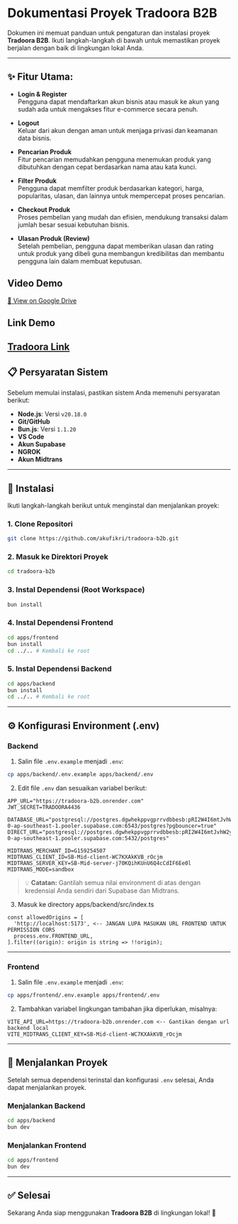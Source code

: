 # Dokumentasi Proyek Tradoora B2B

Dokumen ini memuat panduan untuk pengaturan dan instalasi proyek **Tradoora B2B**. Ikuti langkah-langkah di bawah untuk memastikan proyek berjalan dengan baik di lingkungan lokal Anda.

---

## ✨ Fitur Utama:

- **Login & Register**  
  Pengguna dapat mendaftarkan akun bisnis atau masuk ke akun yang sudah ada untuk mengakses fitur e-commerce secara penuh.

- **Logout**  
  Keluar dari akun dengan aman untuk menjaga privasi dan keamanan data bisnis.

- **Pencarian Produk**  
  Fitur pencarian memudahkan pengguna menemukan produk yang dibutuhkan dengan cepat berdasarkan nama atau kata kunci.

- **Filter Produk**  
  Pengguna dapat memfilter produk berdasarkan kategori, harga, popularitas, ulasan, dan lainnya untuk mempercepat proses pencarian.

- **Checkout Produk**  
  Proses pembelian yang mudah dan efisien, mendukung transaksi dalam jumlah besar sesuai kebutuhan bisnis.

- **Ulasan Produk (Review)**  
  Setelah pembelian, pengguna dapat memberikan ulasan dan rating untuk produk yang dibeli guna membangun kredibilitas dan membantu pengguna lain dalam membuat keputusan.

## Video Demo

[🔗 View on Google Drive](https://drive.google.com/file/d/1nitaxJ6ozSM8qRWIFcWwneLF8DwTvXIR/view?usp=sharing)

## Link Demo
[Tradoora Link](https://tradoora-b2b-1.onrender.com/)
---

## 📋 Persyaratan Sistem

Sebelum memulai instalasi, pastikan sistem Anda memenuhi persyaratan berikut:

* **Node.js**: Versi `v20.18.0`
* **Git/GitHub**
* **Bun.js**: Versi `1.1.20`
* **VS Code**
* **Akun Supabase**
* **NGROK**
* **Akun Midtrans**

---

## 🚀 Instalasi

Ikuti langkah-langkah berikut untuk menginstal dan menjalankan proyek:

### 1. Clone Repositori

```bash
git clone https://github.com/akufikri/tradoora-b2b.git
```

### 2. Masuk ke Direktori Proyek

```bash
cd tradoora-b2b
```

### 3. Instal Dependensi (Root Workspace)

```bash
bun install
```

### 4. Instal Dependensi Frontend

```bash
cd apps/frontend
bun install
cd ../.. # Kembali ke root
```

### 5. Instal Dependensi Backend

```bash
cd apps/backend
bun install
cd ../.. # Kembali ke root
```

---

## ⚙️ Konfigurasi Environment (.env)

### Backend

1. Salin file `.env.example` menjadi `.env`:

```bash
cp apps/backend/.env.example apps/backend/.env
```

2. Edit file `.env` dan sesuaikan variabel berikut:

```env
APP_URL="https://tradoora-b2b.onrender.com" 
JWT_SECRET=TRADOORA4436

DATABASE_URL="postgresql://postgres.dgwhekppvgprrvdbbesb:pRI2W4I6mtJvhW2y@aws-0-ap-southeast-1.pooler.supabase.com:6543/postgres?pgbouncer=true"
DIRECT_URL="postgresql://postgres.dgwhekppvgprrvdbbesb:pRI2W4I6mtJvhW2y@aws-0-ap-southeast-1.pooler.supabase.com:5432/postgres"

MIDTRANS_MERCHANT_ID=G159254507
MIDTRANS_CLIENT_ID=SB-Mid-client-WC7KXAkKVB_rOcjm
MIDTRANS_SERVER_KEY=SB-Mid-server-j70KQihKUnU6Q4cCdIF6Ee0l
MIDTRANS_MODE=sandbox
```

> 💡 **Catatan:** Gantilah semua nilai environment di atas dengan kredensial Anda sendiri dari Supabase dan Midtrans.

3. Masuk ke directory apps/backend/src/index.ts
```
const allowedOrigins = [
  'http://localhost:5173', <-- JANGAN LUPA MASUKAN URL FRONTEND UNTUK PERMISSION CORS
  process.env.FRONTEND_URL,
].filter((origin): origin is string => !!origin);

```

---

### Frontend

1. Salin file `.env.example` menjadi `.env`:

```bash
cp apps/frontend/.env.example apps/frontend/.env
```

2. Tambahkan variabel lingkungan tambahan jika diperlukan, misalnya:

```env
VITE_API_URL=https://tradoora-b2b.onrender.com <-- Gantikan dengan url backend local
VITE_MIDTRANS_CLIENT_KEY=SB-Mid-client-WC7KXAkKVB_rOcjm
```

---

## 🧲 Menjalankan Proyek

Setelah semua dependensi terinstal dan konfigurasi `.env` selesai, Anda dapat menjalankan proyek.

### Menjalankan Backend

```bash
cd apps/backend
bun dev
```

### Menjalankan Frontend

```bash
cd apps/frontend
bun dev
```

---

## ✅ Selesai

Sekarang Anda siap menggunakan **Tradoora B2B** di lingkungan lokal! 🚀
